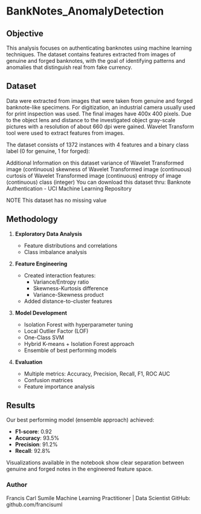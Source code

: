 # BankNotes_AnomalyDetection

## Objective
This analysis focuses on authenticating banknotes using machine learning techniques. The dataset contains features extracted from images of genuine and forged banknotes, with the goal of identifying patterns and anomalies that distinguish real from fake currency.

## Dataset
Data were extracted from images that were taken from genuine and forged banknote-like specimens. For digitization, an industrial camera usually used for print inspection was used. The final images have 400x 400 pixels. Due to the object lens and distance to the investigated object gray-scale pictures with a resolution of about 660 dpi were gained. Wavelet Transform tool were used to extract features from images.

The dataset consists of 1372 instances with 4 features and a binary class label (0 for genuine, 1 for forged):

Additional Information on this dataset
variance of Wavelet Transformed image (continuous)
skewness of Wavelet Transformed image (continuous)
curtosis of Wavelet Transformed image (continuous)
entropy of image (continuous)
class (integer)
You can download this dataset thru:
Banknote Authentication - UCI Machine Learning Repository

NOTE This dataset has no missing value

## Methodology

1. **Exploratory Data Analysis**
   - Feature distributions and correlations
   - Class imbalance analysis

2. **Feature Engineering**
   - Created interaction features:
     - Variance/Entropy ratio
     - Skewness-Kurtosis difference
     - Variance-Skewness product
   - Added distance-to-cluster features

3. **Model Development**
   - Isolation Forest with hyperparameter tuning
   - Local Outlier Factor (LOF)
   - One-Class SVM
   - Hybrid K-means + Isolation Forest approach
   - Ensemble of best performing models

4. **Evaluation**
   - Multiple metrics: Accuracy, Precision, Recall, F1, ROC AUC
   - Confusion matrices
   - Feature importance analysis

## Results

Our best performing model (ensemble approach) achieved:
- **F1-score**: 0.92
- **Accuracy**: 93.5%
- **Precision**: 91.2%
- **Recall**: 92.8%

Visualizations available in the notebook show clear separation between genuine and forged notes in the engineered feature space.


### Author

Francis Carl Sumile 
Machine Learning Practitioner | Data Scientist
GitHub: github.com/francisuml
